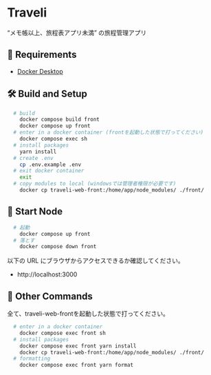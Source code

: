 # Traveli
“メモ帳以上、旅程表アプリ未満” の旅程管理アプリ

## 🔑 Requirements
- [Docker Desktop](https://www.docker.com/products/docker-desktop)

## 🛠️ Build and Setup
```sh
  # build
    docker compose build front
    docker compose up front
  # enter in a docker container (frontを起動した状態で打ってください)
    docker compose exec sh
  # install packages
    yarn install
  # create .env
    cp .env.example .env
  # exit docker container
    exit
  # copy modules to local (windowsでは管理者権限が必要です)
    docker cp traveli-web-front:/home/app/node_modules/ ./front/
```

## 💫 Start Node
```sh
  # 起動
    docker compose up front
  # 落とす
    docker compose down front
```

以下の URL にブラウザからアクセスできるか確認してください。
- http://localhost:3000

## 🧸 Other Commands
全て、traveli-web-frontを起動した状態で打ってください。  
```sh
  # enter in a docker container
    docker compose exec front sh
  # install packages
    docker compose exec front yarn install
    docker cp traveli-web-front:/home/app/node_modules/ ./front/
  # formatting
    docker compose exec front yarn format
```

